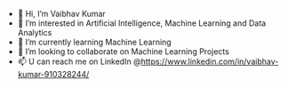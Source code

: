 - 👋 Hi, I’m Vaibhav Kumar
- 👀 I’m interested in Artificial Intelligence, Machine Learning and Data Analytics
- 🌱 I’m currently learning Machine Learning
- 💞️ I’m looking to collaborate on Machine Learning Projects
- 📫 U can reach me on LinkedIn @https://www.linkedin.com/in/vaibhav-kumar-910328244/ 
